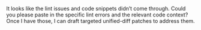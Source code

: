 It looks like the lint issues and code snippets didn’t come through. Could you please paste in the specific lint errors and the relevant code context? Once I have those, I can draft targeted unified-diff patches to address them.
